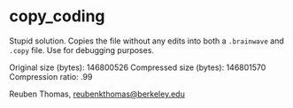 # copy_coding

Stupid solution. Copies the file without any edits into both a `.brainwave` and `.copy` file. Use for debugging purposes.

Original size (bytes): 146800526
Compressed size (bytes): 146801570
Compression ratio: .99



Reuben Thomas, reubenkthomas@berkeley.edu